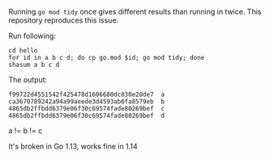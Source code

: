Running `go mod tidy` once gives different results than running in twice. 
This repository reproduces this issue.

Run following:
```
cd hello
for id in a b c d; do cp go.mod $id; go mod tidy; done
shasum a b c d
```

The output:
```
f99722d4551542f425478d1606680dc030e20de7  a
ca3670789242a94a99aeede3d4593ab6fa8579eb  b
4865db2ffbdd6379e06f30c69574fade80269bef  c
4865db2ffbdd6379e06f30c69574fade80269bef  d
```

a != b != c

It's broken in Go 1.13, works fine in 1.14
